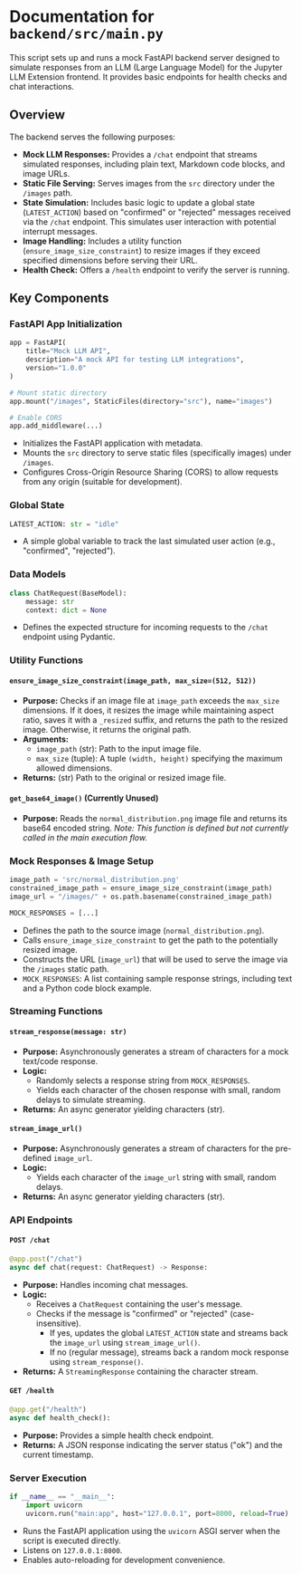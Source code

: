 # Documentation for `backend/src/main.py`

This script sets up and runs a mock FastAPI backend server designed to simulate responses from an LLM (Large Language Model) for the Jupyter LLM Extension frontend. It provides basic endpoints for health checks and chat interactions.

## Overview

The backend serves the following purposes:
-   **Mock LLM Responses:** Provides a `/chat` endpoint that streams simulated responses, including plain text, Markdown code blocks, and image URLs.
-   **Static File Serving:** Serves images from the `src` directory under the `/images` path.
-   **State Simulation:** Includes basic logic to update a global state (`LATEST_ACTION`) based on "confirmed" or "rejected" messages received via the `/chat` endpoint. This simulates user interaction with potential interrupt messages.
-   **Image Handling:** Includes a utility function (`ensure_image_size_constraint`) to resize images if they exceed specified dimensions before serving their URL.
-   **Health Check:** Offers a `/health` endpoint to verify the server is running.

## Key Components

### FastAPI App Initialization

```python
app = FastAPI(
    title="Mock LLM API",
    description="A mock API for testing LLM integrations",
    version="1.0.0"
)

# Mount static directory
app.mount("/images", StaticFiles(directory="src"), name="images")

# Enable CORS
app.add_middleware(...)
```

-   Initializes the FastAPI application with metadata.
-   Mounts the `src` directory to serve static files (specifically images) under `/images`.
-   Configures Cross-Origin Resource Sharing (CORS) to allow requests from any origin (suitable for development).

### Global State

```python
LATEST_ACTION: str = "idle"
```

-   A simple global variable to track the last simulated user action (e.g., "confirmed", "rejected").

### Data Models

```python
class ChatRequest(BaseModel):
    message: str
    context: dict = None
```

-   Defines the expected structure for incoming requests to the `/chat` endpoint using Pydantic.

### Utility Functions

#### `ensure_image_size_constraint(image_path, max_size=(512, 512))`

-   **Purpose:** Checks if an image file at `image_path` exceeds the `max_size` dimensions. If it does, it resizes the image while maintaining aspect ratio, saves it with a `_resized` suffix, and returns the path to the resized image. Otherwise, it returns the original path.
-   **Arguments:**
    -   `image_path` (str): Path to the input image file.
    -   `max_size` (tuple): A tuple `(width, height)` specifying the maximum allowed dimensions.
-   **Returns:** (str) Path to the original or resized image file.

#### `get_base64_image()` (Currently Unused)

-   **Purpose:** Reads the `normal_distribution.png` image file and returns its base64 encoded string. *Note: This function is defined but not currently called in the main execution flow.*

### Mock Responses & Image Setup

```python
image_path = 'src/normal_distribution.png'
constrained_image_path = ensure_image_size_constraint(image_path)
image_url = "/images/" + os.path.basename(constrained_image_path)

MOCK_RESPONSES = [...]
```

-   Defines the path to the source image (`normal_distribution.png`).
-   Calls `ensure_image_size_constraint` to get the path to the potentially resized image.
-   Constructs the URL (`image_url`) that will be used to serve the image via the `/images` static path.
-   `MOCK_RESPONSES`: A list containing sample response strings, including text and a Python code block example.

### Streaming Functions

#### `stream_response(message: str)`

-   **Purpose:** Asynchronously generates a stream of characters for a mock text/code response.
-   **Logic:**
    -   Randomly selects a response string from `MOCK_RESPONSES`.
    -   Yields each character of the chosen response with small, random delays to simulate streaming.
-   **Returns:** An async generator yielding characters (str).

#### `stream_image_url()`

-   **Purpose:** Asynchronously generates a stream of characters for the pre-defined `image_url`.
-   **Logic:**
    -   Yields each character of the `image_url` string with small, random delays.
-   **Returns:** An async generator yielding characters (str).

### API Endpoints

#### `POST /chat`

```python
@app.post("/chat")
async def chat(request: ChatRequest) -> Response:
```

-   **Purpose:** Handles incoming chat messages.
-   **Logic:**
    -   Receives a `ChatRequest` containing the user's message.
    -   Checks if the message is "confirmed" or "rejected" (case-insensitive).
        -   If yes, updates the global `LATEST_ACTION` state and streams back the `image_url` using `stream_image_url()`.
        -   If no (regular message), streams back a random mock response using `stream_response()`.
-   **Returns:** A `StreamingResponse` containing the character stream.

#### `GET /health`

```python
@app.get("/health")
async def health_check():
```

-   **Purpose:** Provides a simple health check endpoint.
-   **Returns:** A JSON response indicating the server status ("ok") and the current timestamp.

### Server Execution

```python
if __name__ == "__main__":
    import uvicorn
    uvicorn.run("main:app", host="127.0.0.1", port=8000, reload=True)
```

-   Runs the FastAPI application using the `uvicorn` ASGI server when the script is executed directly.
-   Listens on `127.0.0.1:8000`.
-   Enables auto-reloading for development convenience. 